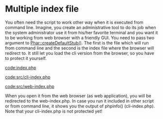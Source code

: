 # Multiple index file

You often need the script to work other way when it is executed from command line.
Imagine, you create an administrative tool to do its job when the system administrator 
use it from his/her favorite terminal and you want it to be working from web browser with 
a friendly GUI. You need to pass two argument to 
[Phar::createDefaultStub()](http://php.net/manual/en/phar.createdefaultstub.php).
The first is the file which will run from command line and the second is the index file where 
the browser will redirect to. It still let you load the cli version from the browser, 
so you have to protect it yourself.

[code:index.php](index.php)

[code:src/cli-index.php](src/cli-index.php)

[code:src/web-index.php](src/web-index.php)

When you open it from the web browser (as web application), you will be redirected to
the web-index.php. In case you run it included in other script or from command line,
it shows you the output of phpinfo() (cli-index.php). Note that your cli-index.php 
is not protected yet!
